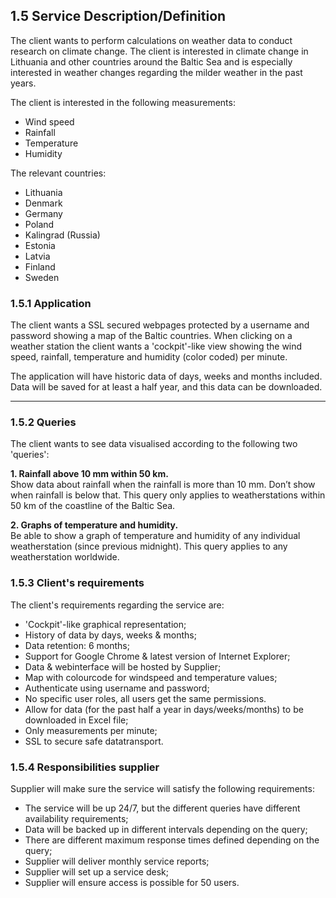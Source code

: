 ## 1.5 Service Description/Definition

The client wants to perform calculations on weather data to conduct research on climate change. The client is interested in climate change in Lithuania and other countries around the Baltic Sea and is especially interested in weather changes regarding the milder weather in the past years.

The client is interested in the following measurements:

- Wind speed
- Rainfall
- Temperature
- Humidity

The relevant countries:

- Lithuania
- Denmark
- Germany
- Poland
- Kalingrad (Russia)
- Estonia
- Latvia
- Finland
- Sweden

### 1.5.1 Application

The client wants a SSL secured webpages protected by a username and password showing a map of the Baltic countries. When clicking on a weather station the client wants a 'cockpit'-like view showing the wind speed, rainfall, temperature and humidity (color coded) per minute.

The application will have historic data of days, weeks and months included. Data will be saved for at least a half year, and this data can be downloaded.

---

### 1.5.2 Queries

The client wants to see data visualised according to the following two 'queries':

__1. Rainfall above 10 mm within 50 km.__  
Show data about rainfall when the rainfall is more than 10 mm. Don’t show when rainfall is below that.
This query only applies to weatherstations within 50 km of the coastline of the Baltic Sea. 

__2. Graphs of temperature and humidity.__  
Be able to show a graph of temperature and humidity of any individual weatherstation (since previous midnight).
This query applies to any weatherstation worldwide.


### 1.5.3 Client's requirements

The client's requirements regarding the service are:

- 'Cockpit'-like graphical representation;
- History of data by days, weeks & months;
- Data retention: 6 months;
- Support for Google Chrome & latest version of Internet Explorer;
- Data & webinterface will be hosted by Supplier;
- Map with colourcode for windspeed and temperature values;
- Authenticate using username and password;
- No specific user roles, all users get the same permissions.
- Allow for data (for the past half a year in days/weeks/months) to be downloaded in Excel file;
- Only measurements per minute;
- SSL to secure safe datatransport.

### 1.5.4 Responsibilities supplier

Supplier will make sure the service will satisfy the following requirements:

- The service will be up 24/7, but the different queries have different availability requirements;
- Data will be backed up in different intervals depending on the query;
- There are different maximum response times defined depending on the query;
- Supplier will deliver monthly service reports;
- Supplier will set up a service desk;
- Supplier will ensure access is possible for 50 users.

